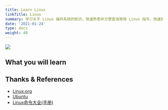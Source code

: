```yaml
---
title: Learn Linux
linkTitle: Linux
summary: 学习关于 Linux 操作系统的知识，快速熟悉并方便查询常用 Linux 指令，快速部署 Ubuntu 桌面操作系统。
date: '2021-01-24'
type: docs
weight: 40
---
```


![](/learn/linux/linux_logo_icon_171222.png)

## What you will learn

## Thanks & References

- [Linux.org](https://www.linux.org/)
- [Ubuntu](https://ubuntu.com/)
- [Linux命令大全(手册)](https://www.linuxcool.com/)